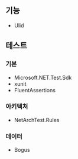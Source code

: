 ## 기능
- Ulid


## 테스트
### 기본
- Microsoft.NET.Test.Sdk
- xunit
- FluentAssertions

### 아키텍처
- NetArchTest.Rules

### 데이터
- Bogus

